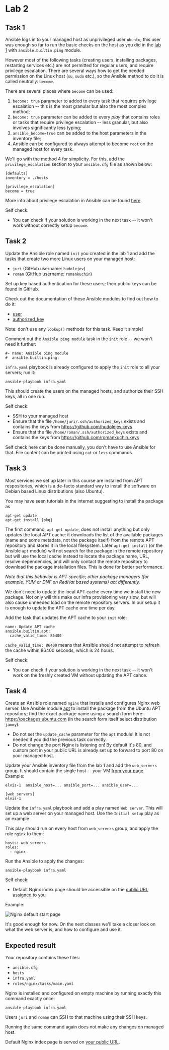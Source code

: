 # Lab 2

## Task 1

Ansible logs in to your managed host as unprivileged user `ubuntu`; this user was enough so far to
run the basic checks on the host as you did in the [lab 1](../01-intro) with `ansible.builtin.ping`
module.

However most of the following tasks (creating users, installing packages, restarting services etc.)
are not permitted for regular users, and require privilege escalation. There are several ways how to
get the needed permission on the Linux host (`su`, `sudo` etc.), so the Ansible method to do it is
called neutrally: `become`.

There are several places where `become` can be used:
 1. `become: true` parameter to added to every task that requires privilege escalation -- this is
    the most granular but also the most complex method;
 2. `become: true` parameter can be added to every _play_ that contains roles or tasks that require
    privilege escalation -- less granular, but also involves significantly less typing;
 3. `ansible_become=true` can be added to the host parameters in the inventory file;
 4. Ansible can be configured to always attempt to become `root` on the managed host for every task.

We'll go with the method 4 for simplicity. For this, add the `privilege_escalation` section to your
`ansible.cfg` file as shown below:

    [defaults]
    inventory = ./hosts

    [privilege_escalation]
    become = true

More info about privilege escalation in Ansible can be found
[here](https://docs.ansible.com/ansible/latest/playbook_guide/playbooks_privilege_escalation.html).

Self check:
 - You can check if your solution is working in the next task -- it won't work without correctly
   setup `become`.


## Task 2

Update the Ansible role named `init` you created in the lab 1 and add the tasks that create two more
Linux users on your managed host:
 - `juri` (GitHub username: `hudolejev`)
 - `roman` (GitHub username: `romankuchin`)

Set up key based authentication for these users; their public keys can be found in GitHub.

Check out the documentation of these Ansible modules to find out how to do it:
 - [user](https://docs.ansible.com/ansible/latest/collections/ansible/builtin/user_module.html)
 - [authorized_key](https://docs.ansible.com/ansible/latest/collections/ansible/posix/authorized_key_module.html)

Note: don't use any `lookup()` methods for this task. Keep it simple!

Comment out the `Ansible ping module` task in the `init` role -- we won't need it further:

    #- name: Ansible ping module
    #  ansible.builtin.ping:

`infra.yaml` playbook is already configured to apply the `init` role to all your servers; run it:

    ansible-playbook infra.yaml

This should create the users on the managed hosts, and authorize their SSH keys, all in one run.

Self check:
 - SSH to your managed host
 - Ensure that the file `/home/juri/.ssh/authorized_keys` exists and contains the keys from
   https://github.com/hudolejev.keys
 - Ensure that the file `/home/roman/.ssh/authorized_keys` exists and contains the keys from
   https://github.com/romankuchin.keys

Self check here can be done manually, you don't have to use Ansible for that. File content can be
printed using `cat` or `less` commands.


## Task 3

Most services we set up later in this course are installed from APT respositories, which is a
de-facto standard way to install the software on Debian based Linux distributions (also Ubuntu).

You may have seen tutorials in the internet suggesting to install the package as

    apt-get update
    apt-get install {pkg}

The first command, `apt-get update`, does not install anything but only updates the local APT cache:
it downloads the list of the available packages (name and some metadata, not the package itself)
from the remote APT repository and stores it in the local filesystem. Later `apt-get install` (or
the Ansible `apt` module) will not search for the package in the remote repository but will use the
local cache instead to locate the package name, URL, resolve dependencies, and will only contact the
remote repository to download the package installation files. This is done for better performance.

_Note that this behavior is APT specific; other package managers (for example, YUM or DNF on RedHat
based systems) act differently._

We don't need to update the local APT cache every time we install the new package. Not only will
this make our infra provisioning very slow, but will also cause unneeded load on the remote
repository servers. In our setup it is enough to update the APT cache one time per day.

Add the task that updates the APT cache to your `init` role:

    name: Update APT cache
    ansible.builtin.apt:
      cache_valid_time: 86400

`cache_valid_time: 86400` means that Ansible should not attempt to refresh the cache within 86400
seconds, which is 24 hours.

Self check:
 - You can check if your solution is working in the next task -- it won't work on the freshly
   created VM without updating the APT cahce.


## Task 4

Create an Ansible role named `nginx` that installs and configures Nginx web server. Use Ansible
module [apt](https://docs.ansible.com/ansible/latest/collections/ansible/builtin/apt_module.html)
to install the package from the Ubuntu APT repository; find the exact package name using a search
form here: https://packages.ubuntu.com (in the search form itself select distribution `jammy`).

 - Do not set the `update_cache` parameter for the `apt` module! It is not needed if you did the
   previous task correctly.
 - Do not change the port Nginx is listening on! By default it's 80, and custom port in your public
   URL is already set up to forward to port 80 on your managed host.

Update your Ansible inventory file from the lab 1 and add the `web_servers` group. It should contain
the single host -- your VM [from your page](http://193.40.156.67/students.html). Example:

    elvis-1  ansible_host=... ansible_port=... ansible_user=...

    [web_servers]
    elvis-1

Update the `infra.yaml` playbook and add a play named `Web server`. This will set up a web server
on your managed host. Use the `Initial setup` play as an example

This play should run on every host from `web_servers` group, and apply the role `nginx` to them:

    hosts: web_servers
    roles:
      - nginx

Run the Ansible to apply the changes:

    ansible-playbook infra.yaml

Self check:
 - Default Nginx index page should be accessible on the
   [public URL assigned to you](http://193.40.156.67/students.html)

Example:

![Nginx default start page](nginx.png)

It's good enough for now. On the next classes we'll take a closer look on what the web server is,
and how to configure and use it.


## Expected result

Your repository contains these files:

 - `ansible.cfg`
 - `hosts`
 - `infra.yaml`
 - `roles/nginx/tasks/main.yaml`

Nginx is installed and configured on empty machine by running exactly this command exactly once:

    ansible-playbook infra.yaml

Users `juri` and `roman` can SSH to that machine using their SSH keys.

Running the same command again does not make any changes on managed host.

Default Nginx index page is served on [your public URL](http://193.40.156.67/students.html).
